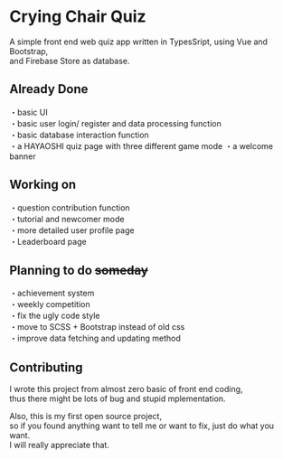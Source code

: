 # Crying Chair Quiz
A simple front end web quiz app written in TypesSript, using Vue and Bootstrap,  
and Firebase Store as database.

## Already Done
・basic UI  
・basic user login/ register and data processing function  
・basic database interaction function  
・a HAYAOSHI quiz page with three different game mode
・a welcome banner

## Working on
・question contribution function  
・tutorial and newcomer mode  
・more detailed user profile page  
・Leaderboard page  

## Planning to do ~~someday~~
・achievement system  
・weekly competition  
・fix the ugly code style  
・move to SCSS + Bootstrap instead of old css  
・improve data fetching and updating method  

## Contributing
I wrote this project from almost zero basic of front end coding,  
thus there might be lots of bug and stupid mplementation.  

Also, this is my first open source project,  
so if you found anything want to tell me or want to fix, just do what you want.  
I will really appreciate that.
